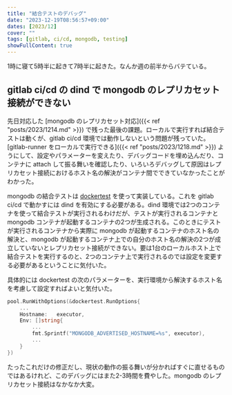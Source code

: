 ```yaml
---
title: "結合テストのデバッグ"
date: "2023-12-19T08:56:57+09:00"
dates: [2023/12]
cover: ""
tags: [gitlab, ci/cd, mongodb, testing]
showFullContent: true
---
```


1時に寝て5時半に起きて7時半に起きた。なんか週の前半からバテている。

## gitlab ci/cd の dind で mongodb のレプリカセット接続ができない

先日対応した [mongodb のレプリカセット対応]({{< ref "posts/2023/1214.md" >}}) で残った最後の課題。ローカルで実行すれば結合テストは動くが、gitlab ci/cd 環境では動作しないという問題が残っていた。[gitlab-runner をローカルで実行できる]({{< ref "posts/2023/1218.md" >}}) ようにして、設定やパラメーターを変えたり、デバッグコードを埋め込んだり、コンテナに attach して振る舞いを確認したり、いろいろデバッグして原因はレプリカセット接続におけるホスト名の解決がコンテナ間でできていなかったことがわかった。

mongodb の結合テストは [dockertest](https://github.com/ory/dockertest) を使って実装している。これを gitlab ci/cd で動かすには dind を有効にする必要がある。dind 環境では2つのコンテナを使って結合テストが実行されるわけだが、テストが実行されるコンテナと mongodb コンテナが起動するコンテナの2つが生成される。このときにテストが実行されるコンテナから実際に mongodb が起動するコンテナのホスト名の解決と、mongodb が起動するコンテナ上での自分のホスト名の解決の2つが成立していないとレプリカセット接続ができない。要は1台のローカルホスト上で結合テストを実行するのと、2つのコンテナ上で実行されるのでは設定を変更する必要があるということに気付いた。

具体的には dockertest の次のパラメーターを、実行環境から解決するホスト名を考慮して設定すればよいと気付いた。

```go
pool.RunWithOptions(&dockertest.RunOptions{
    ... 
    Hostname:   executor,
    Env: []string{
        ...
        fmt.Sprintf("MONGODB_ADVERTISED_HOSTNAME=%s", executor),
        ...
    }
})
```

たったこれだけの修正だし、現状の動作の振る舞いが分かればすぐに直せるものではあるけれど、このデバッグにはまた2-3時間を費やした。mongodb のレプリカセット接続はなかなか大変。
